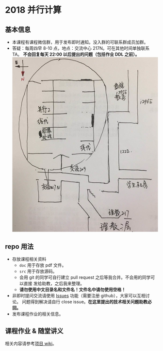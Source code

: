 # 2018 并行计算

## 基本信息
- 本课程有课程微信群，用于发布即时通知。没入群的可联系群成员加群。
- 答疑：每周四早 8-10 点，地点：交流中心 217N。可在其他时间单独联系 TA。
**不会回复每天 22:00 以后提出的问题（包括作业 DDL 之前）。**  
![map](map.png)

## repo 用法
- 存放课程相关资料
  - `doc` 用于存放 pdf 文件。
  - `src` 用于存放源码。
  - 会用 git 的同学可自行建立 pull request 之后等我合并。不会用的同学可以直接
  发给助教，之后我来整理。
  - **请勿使用中文目录名和文件名！文件名中请勿使用空格！**
- 非即时提问交流请使用 [Issues](https://github.com/RyanBernX/par2018/issues)
功能（需要注册 github），大家可以互相讨论。
问题得到解决请自行 close issue。**在这里提出的技术相关问题助教必回。**
- 发布课程作业的相关信息。

## 课程作业 & 随堂讲义
相关内容请参考[项目 wiki](https://github.com/RyanBernX/par2018/wiki)。
